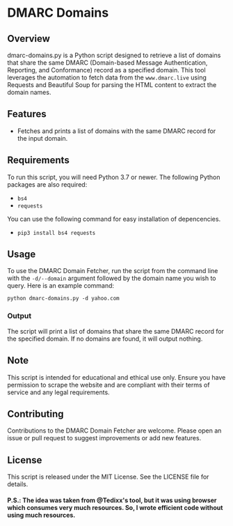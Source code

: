 # DMARC Domains

## Overview
dmarc-domains.py is a Python script designed to retrieve a list of domains that share the same DMARC (Domain-based Message Authentication, Reporting, and Conformance) record as a specified domain. This tool leverages the automation to fetch data from the `www.dmarc.live` using Requests and Beautiful Soup for parsing the HTML content to extract the domain names.

## Features
- Fetches and prints a list of domains with the same DMARC record for the input domain.

## Requirements
To run this script, you will need Python 3.7 or newer. The following Python packages are also required:
- `bs4`
- `requests`

You can use the following command for easy installation of depencencies.
- `pip3 install bs4 requests`

## Usage

To use the DMARC Domain Fetcher, run the script from the command line with the `-d/--domain` argument followed by the domain name you wish to query. Here is an example command:

`python dmarc-domains.py -d yahoo.com`


### Output
The script will print a list of domains that share the same DMARC record for the specified domain. If no domains are found, it will output nothing.

## Note
This script is intended for educational and ethical use only. Ensure you have permission to scrape the website and are compliant with their terms of service and any legal requirements.

## Contributing
Contributions to the DMARC Domain Fetcher are welcome. Please open an issue or pull request to suggest improvements or add new features.

## License
This script is released under the MIT License. See the LICENSE file for details.

#### P.S.: The idea was taken from @Tedixx's tool, but it was using browser which consumes very much resources. So, I wrote efficient code without using much resources.
